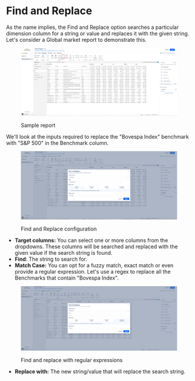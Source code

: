 # Find and Replace

As the name implies, the Find and Replace option searches a particular dimension column for a string or value and replaces it with the given string. Let's consider a Global market report to demonstrate this.

<figure><img src="../../.gitbook/assets/image (4) (1) (1) (1).png" alt=""><figcaption><p>Sample report</p></figcaption></figure>

We'll look at the inputs required to replace the "Bovespa Index" benchmark with "S\&P 500" in the Benchmark column.

<figure><img src="../../.gitbook/assets/image (1) (1) (1) (1) (1) (1).png" alt=""><figcaption><p>Find and Replace configuration</p></figcaption></figure>

* **Target columns:** You can select one or more columns from the dropdowns. These columns will be searched and replaced with the given value if the search string is found.
* **Find**: The string to search for.
* **Match Case:** You can opt for a fuzzy match, exact match or even provide a regular expression. Let's use a regex to replace all the Benchmarks that contain "Bovespa Index".

<figure><img src="../../.gitbook/assets/image (1293).png" alt=""><figcaption><p>Find and replace with regular expressions</p></figcaption></figure>

* **Replace with:** The new string/value that will replace the search string.

